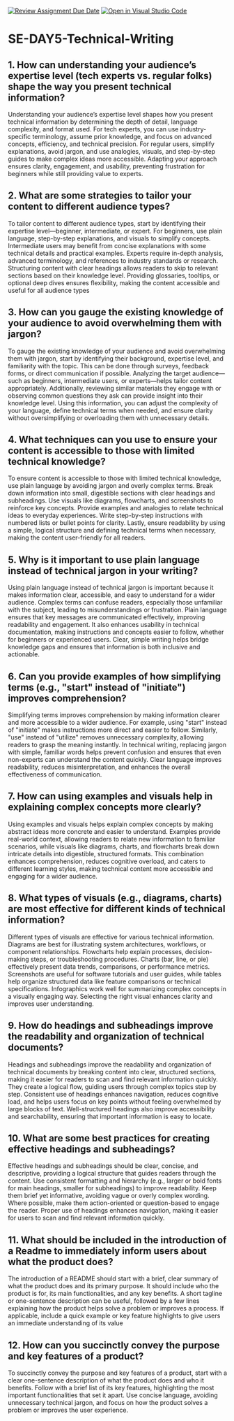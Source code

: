 [![Review Assignment Due Date](https://classroom.github.com/assets/deadline-readme-button-22041afd0340ce965d47ae6ef1cefeee28c7c493a6346c4f15d667ab976d596c.svg)](https://classroom.github.com/a/zsAR-pyY)
[![Open in Visual Studio Code](https://classroom.github.com/assets/open-in-vscode-2e0aaae1b6195c2367325f4f02e2d04e9abb55f0b24a779b69b11b9e10269abc.svg)](https://classroom.github.com/online_ide?assignment_repo_id=18457683&assignment_repo_type=AssignmentRepo)
# SE-DAY5-Technical-Writing
## 1. How can understanding your audience’s expertise level (tech experts vs. regular folks) shape the way you present technical information?
Understanding your audience’s expertise level shapes how you present technical information by determining the depth of detail, language complexity, and format used. For tech experts, you can use industry-specific terminology, assume prior knowledge, and focus on advanced concepts, efficiency, and technical precision. For regular users, simplify explanations, avoid jargon, and use analogies, visuals, and step-by-step guides to make complex ideas more accessible. Adapting your approach ensures clarity, engagement, and usability, preventing frustration for beginners while still providing value to experts.
## 2. What are some strategies to tailor your content to different audience types?
To tailor content to different audience types, start by identifying their expertise level—beginner, intermediate, or expert. For beginners, use plain language, step-by-step explanations, and visuals to simplify concepts. Intermediate users may benefit from concise explanations with some technical details and practical examples. Experts require in-depth analysis, advanced terminology, and references to industry standards or research. Structuring content with clear headings allows readers to skip to relevant sections based on their knowledge level. Providing glossaries, tooltips, or optional deep dives ensures flexibility, making the content accessible and useful for all audience types
## 3. How can you gauge the existing knowledge of your audience to avoid overwhelming them with jargon?
To gauge the existing knowledge of your audience and avoid overwhelming them with jargon, start by identifying their background, expertise level, and familiarity with the topic. This can be done through surveys, feedback forms, or direct communication if possible. Analyzing the target audience—such as beginners, intermediate users, or experts—helps tailor content appropriately. Additionally, reviewing similar materials they engage with or observing common questions they ask can provide insight into their knowledge level. Using this information, you can adjust the complexity of your language, define technical terms when needed, and ensure clarity without oversimplifying or overloading them with unnecessary details.
## 4. What techniques can you use to ensure your content is accessible to those with limited technical knowledge?
To ensure content is accessible to those with limited technical knowledge, use plain language by avoiding jargon and overly complex terms. Break down information into small, digestible sections with clear headings and subheadings. Use visuals like diagrams, flowcharts, and screenshots to reinforce key concepts. Provide examples and analogies to relate technical ideas to everyday experiences. Write step-by-step instructions with numbered lists or bullet points for clarity. Lastly, ensure readability by using a simple, logical structure and defining technical terms when necessary, making the content user-friendly for all readers.
## 5. Why is it important to use plain language instead of technical jargon in your writing?
Using plain language instead of technical jargon is important because it makes information clear, accessible, and easy to understand for a wider audience. Complex terms can confuse readers, especially those unfamiliar with the subject, leading to misunderstandings or frustration. Plain language ensures that key messages are communicated effectively, improving readability and engagement. It also enhances usability in technical documentation, making instructions and concepts easier to follow, whether for beginners or experienced users. Clear, simple writing helps bridge knowledge gaps and ensures that information is both inclusive and actionable.
## 6. Can you provide examples of how simplifying terms (e.g., "start" instead of "initiate") improves comprehension?
Simplifying terms improves comprehension by making information clearer and more accessible to a wider audience. For example, using "start" instead of "initiate" makes instructions more direct and easier to follow. Similarly, "use" instead of "utilize" removes unnecessary complexity, allowing readers to grasp the meaning instantly. In technical writing, replacing jargon with simple, familiar words helps prevent confusion and ensures that even non-experts can understand the content quickly. Clear language improves readability, reduces misinterpretation, and enhances the overall effectiveness of communication.
## 7. How can using examples and visuals help in explaining complex concepts more clearly?
Using examples and visuals helps explain complex concepts by making abstract ideas more concrete and easier to understand. Examples provide real-world context, allowing readers to relate new information to familiar scenarios, while visuals like diagrams, charts, and flowcharts break down intricate details into digestible, structured formats. This combination enhances comprehension, reduces cognitive overload, and caters to different learning styles, making technical content more accessible and engaging for a wider audience.
## 8. What types of visuals (e.g., diagrams, charts) are most effective for different kinds of technical information?
Different types of visuals are effective for various technical information. Diagrams are best for illustrating system architectures, workflows, or component relationships. Flowcharts help explain processes, decision-making steps, or troubleshooting procedures. Charts (bar, line, or pie) effectively present data trends, comparisons, or performance metrics. Screenshots are useful for software tutorials and user guides, while tables help organize structured data like feature comparisons or technical specifications. Infographics work well for summarizing complex concepts in a visually engaging way. Selecting the right visual enhances clarity and improves user understanding.
## 9. How do headings and subheadings improve the readability and organization of technical documents?
Headings and subheadings improve the readability and organization of technical documents by breaking content into clear, structured sections, making it easier for readers to scan and find relevant information quickly. They create a logical flow, guiding users through complex topics step by step. Consistent use of headings enhances navigation, reduces cognitive load, and helps users focus on key points without feeling overwhelmed by large blocks of text. Well-structured headings also improve accessibility and searchability, ensuring that important information is easy to locate.
## 10. What are some best practices for creating effective headings and subheadings?
Effective headings and subheadings should be clear, concise, and descriptive, providing a logical structure that guides readers through the content. Use consistent formatting and hierarchy (e.g., larger or bold fonts for main headings, smaller for subheadings) to improve readability. Keep them brief yet informative, avoiding vague or overly complex wording. Where possible, make them action-oriented or question-based to engage the reader. Proper use of headings enhances navigation, making it easier for users to scan and find relevant information quickly.
## 11. What should be included in the introduction of a Readme to immediately inform users about what the product does?
The introduction of a README should start with a brief, clear summary of what the product does and its primary purpose. It should include who the product is for, its main functionalities, and any key benefits. A short tagline or one-sentence description can be useful, followed by a few lines explaining how the product helps solve a problem or improves a process. If applicable, include a quick example or key feature highlights to give users an immediate understanding of its value
## 12. How can you succinctly convey the purpose and key features of a product?
To succinctly convey the purpose and key features of a product, start with a clear one-sentence description of what the product does and who it benefits. Follow with a brief list of its key features, highlighting the most important functionalities that set it apart. Use concise language, avoiding unnecessary technical jargon, and focus on how the product solves a problem or improves the user experience.
